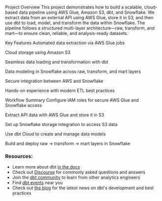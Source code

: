 Project Overview
This project demonstrates how to build a scalable, cloud-based data pipeline using AWS Glue, Amazon S3, dbt, and Snowflake. We extract data from an external API using AWS Glue, store it in S3, and then use dbt to load, model, and transform the data within Snowflake. The pipeline follows a structured multi-layer architecture—raw, transform, and mart—to ensure clean, reliable, and analysis-ready datasets.

Key Features
Automated data extraction via AWS Glue jobs

Cloud storage using Amazon S3

Seamless data loading and transformation with dbt

Data modeling in Snowflake across raw, transform, and mart layers

Secure integration between AWS and Snowflake

Hands-on experience with modern ETL best practices

Workflow Summary
Configure IAM roles for secure AWS Glue and Snowflake access

Extract API data with AWS Glue and store it in S3

Set up Snowflake storage integration to access S3 data

Use dbt Cloud to create and manage data models

Build and deploy raw → transform → mart layers in Snowflake


### Resources:
- Learn more about dbt [in the docs](https://docs.getdbt.com/docs/introduction)
- Check out [Discourse](https://discourse.getdbt.com/) for commonly asked questions and answers
- Join the [dbt community](https://getdbt.com/community) to learn from other analytics engineers
- Find [dbt events](https://events.getdbt.com) near you
- Check out [the blog](https://blog.getdbt.com/) for the latest news on dbt's development and best practices
